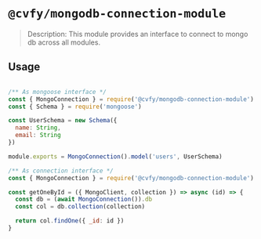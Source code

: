 # `@cvfy/mongodb-connection-module`

> Description: This module provides an interface to connect to mongo db across all modules.

## Usage

```js

/** As mongoose interface */
const { MongoConnection } = require('@cvfy/mongodb-connection-module')
const { Schema } = require('mongoose')

const UserSchema = new Schema({
  name: String,
  email: String
})

module.exports = MongoConnection().model('users', UserSchema)

/** As connection interface */
const { MongoConnection } = require('@cvfy/mongodb-connection-module')

const getOneById = ({ MongoClient, collection }) => async (id) => {
  const db = (await MongoConnection()).db
  const col = db.collection(collection)

  return col.findOne({ _id: id })
}

```
